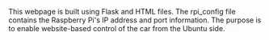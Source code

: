 This webpage is built using Flask and HTML files. The rpi_config file contains the Raspberry Pi's IP address and port information. The purpose is to enable website-based control of the car from the Ubuntu side.
